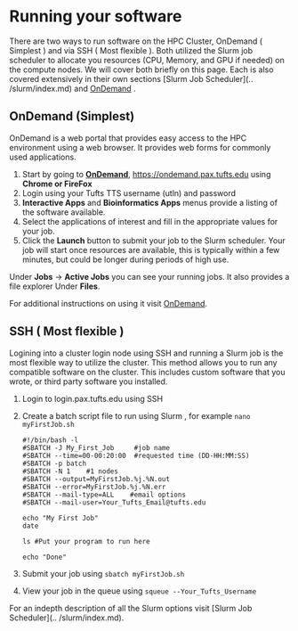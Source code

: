 # Running your software

There are two ways to run software on the HPC Cluster, OnDemand ( Simplest ) and via SSH ( Most flexible ).  Both 
utilized the Slurm job scheduler to allocate you resources (CPU, Memory, and GPU if needed) on the compute nodes. 
We will cover both briefly on this page.  Each is also covered extensively in their own sections  [Slurm Job Scheduler](..
/slurm/index.md) and [OnDemand](../examples/ondemand.md) .



## OnDemand (Simplest)

OnDemand is a web portal that provides easy access to the HPC environment using a web browser.  It provides web 
forms for commonly used applications.

1. Start by going to [**OnDemand**](https://ondemand.pax.tufts.edu), https://ondemand.pax.tufts.edu using **Chrome or FireFox**
1. Login using your Tufts TTS username (utln) and password
1. **Interactive Apps** and **Bioinformatics Apps** menus provide a listing of the software available.  
1. Select the applications of interest and fill in the appropriate values for your job.
1. Click the **Launch** button to submit your job to the Slurm scheduler.  Your job will start once resources are 
  available, this is typically within a few minutes, but could be longer during periods of high use.

Under **Jobs** -> **Active Jobs** you can see your running jobs.  It also provides a file explorer Under **Files**.  

For additional instructions on using it visit  [OnDemand](../examples/ondemand.md).

## SSH ( Most flexible )

Logining into a cluster login node using SSH and running a Slurm job is the most flexible way to utilize the 
cluster.  This method allows you to run any compatible software on the cluster.  This includes custom software that 
you wrote, or third party software you installed.

1. Login to login.pax.tufts.edu using SSH
1. Create a batch script file to run using Slurm , for example `nano myFirstJob.sh`
    ```
    #!/bin/bash -l
    #SBATCH -J My_First_Job     #job name
    #SBATCH --time=00-00:20:00  #requested time (DD-HH:MM:SS)
    #SBATCH -p batch
    #SBATCH -N 1    #1 nodes
    #SBATCH --output=MyFirstJob.%j.%N.out
    #SBATCH --error=MyFirstJob.%j.%N.err
    #SBATCH --mail-type=ALL    #email options
    #SBATCH --mail-user=Your_Tufts_Email@tufts.edu
    
    echo "My First Job"
    date
    
    ls #Put your program to run here
    
    echo "Done"
    ```

1. Submit your job using `sbatch myFirstJob.sh`
1. View your job in the queue using `squeue --Your_Tufts_Username`

For an indepth description of all the Slurm options visit [Slurm Job Scheduler](..
/slurm/index.md).
